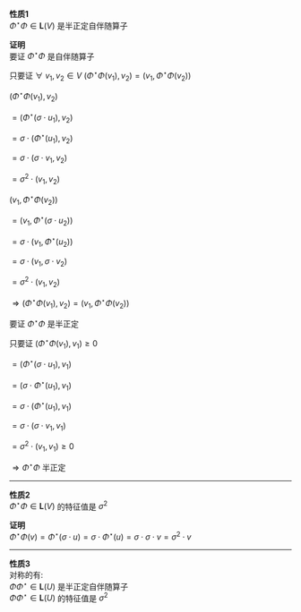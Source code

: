 **性质1**  
 $\Phi^\star\Phi\in\mathbf{L}(V)$ 是半正定自伴随算子  
  
**证明**  
要证 $\Phi^\star\Phi$ 是自伴随算子  
  
只要证 $\forall\ v_1,v_2\in V\ (\Phi^\star\Phi(v_1),v_2)=(v_1,\Phi^\star\Phi(v_2))$  
  
 $(\Phi^\star\Phi(v_1),v_2)$  
  
 $=(\Phi^\star(\sigma\cdot u_1),v_2)$  
  
 $=\sigma\cdot(\Phi^\star(u_1),v_2)$  
  
 $=\sigma\cdot(\sigma\cdot v_1,v_2)$  
  
 $=\sigma^2\cdot(v_1,v_2)$  
  
 $(v_1,\Phi^\star\Phi(v_2))$  
  
 $=(v_1,\Phi^\star(\sigma\cdot u_2))$  
  
 $=\sigma\cdot(v_1,\Phi^\star(u_2))$  
  
 $=\sigma\cdot(v_1,\sigma\cdot v_2)$  
  
 $=\sigma^2\cdot(v_1,v_2)$  
  
 $\Rightarrow(\Phi^\star\Phi(v_1),v_2)=(v_1,\Phi^\star\Phi(v_2))$  
  
要证 $\Phi^\star\Phi$ 是半正定  
  
只要证 $(\Phi^\star\Phi(v_1),v_1)\geq0$  
  
 $=(\Phi^\star(\sigma\cdot u_1),v_1)$  
  
 $=(\sigma\cdot \Phi^\star(u_1),v_1)$  
  
 $=\sigma\cdot(\Phi^\star(u_1),v_1)$  
  
 $=\sigma\cdot(\sigma\cdot v_1,v_1)$  
  
 $=\sigma^2\cdot(v_1,v_1)\geq0$  
  
 $\Rightarrow\Phi^\star\Phi$ 半正定  
  
---  
  
**性质2**  
 $\Phi^\star\Phi\in\mathbf{L}(V)$ 的特征值是 $\sigma^2$  
  
**证明**  
 $\Phi^\star\Phi(v)=\Phi^\star(\sigma\cdot u)=\sigma\cdot\Phi^\star(u)=\sigma\cdot\sigma\cdot v=\sigma^2\cdot v$  
  
---  
  
**性质3**  
对称的有:  
 $\Phi\Phi^\star\in\mathbf{L}(U)$ 是半正定自伴随算子  
 $\Phi\Phi^\star\in\mathbf{L}(U)$ 的特征值是 $\sigma^2$  
